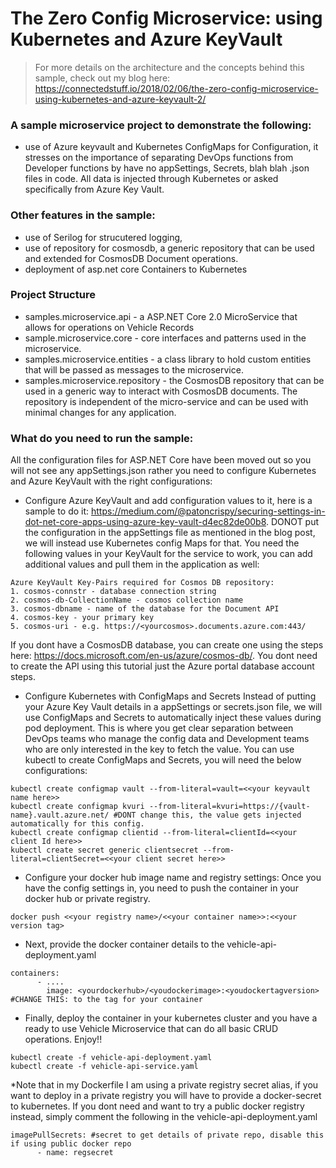 # The Zero Config Microservice: using Kubernetes and Azure KeyVault
>For more details on the architecture and the concepts behind this sample, check out my blog here: https://connectedstuff.io/2018/02/06/the-zero-config-microservice-using-kubernetes-and-azure-keyvault-2/ 

### A sample microservice project to demonstrate the following: 
- use of Azure keyvault and Kubernetes ConfigMaps for Configuration, it stresses on the importance of separating DevOps functions from Developer functions by have no appSettings, Secrets, blah blah .json files in code. All data is injected through Kubernetes or asked specifically from Azure Key Vault. 

### Other features in the sample:
- use of Serilog for strucutered logging, 
- use of repository for cosmosdb, a generic repository that can be used and extended for CosmosDB Document operations.
- deployment of asp.net core Containers to Kubernetes

### Project Structure
- samples.microservice.api - a ASP.NET Core 2.0 MicroService that allows for operations on Vehicle Records
- sample.microservice.core - core interfaces and patterns used in the microservice.
- samples.microservice.entities - a class library to hold custom entities that will be passed as messages to the microservice.
- samples.microservice.repository - the CosmosDB repository that can be used in a generic way to interact with CosmosDB documents. The repository is independent of the micro-service and can be used with minimal changes for any application.

### What do you need to run the sample:
All the configuration files for ASP.NET Core have been moved out so you will not see any appSettings.json rather you need to configure Kubernetes and Azure KeyVault with the right configurations:
- Configure Azure KeyVault and add configuration values to it, here is a sample to do it: https://medium.com/@patoncrispy/securing-settings-in-dot-net-core-apps-using-azure-key-vault-d4ec82de00b8. DONOT put the configuration in the appSettings file as mentioned in the blog post, we will instead use Kubernetes config Maps for that. You need the following values in your KeyVault for the service to work, you can add additional values and pull them in the application as well:

````
Azure KeyVault Key-Pairs required for Cosmos DB repository:
1. cosmos-connstr - database connection string
2. cosmos-db-CollectionName - cosmos collection name
3. cosmos-dbname - name of the database for the Document API
4. cosmos-key - your primary key
5. cosmos-uri - e.g. https://<yourcosmos>.documents.azure.com:443/
````
If you dont have a CosmosDB database, you can create one using the steps here: https://docs.microsoft.com/en-us/azure/cosmos-db/. You dont need to create the API using this tutorial just the Azure portal database account steps.

- Configure Kubernetes with ConfigMaps and Secrets
Instead of putting your Azure Key Vault details in a appSettings or secrets.json file, we will use ConfigMaps and Secrets to automatically inject these values during pod deployment. This is where you get clear separation between DevOps teams who manage the config data and Development teams who are only interested in the key to fetch the value. 
You can use kubectl to create ConfigMaps and Secrets, you will need the below configurations:
````
kubectl create configmap vault --from-literal=vault=<<your keyvault name here>>   
kubectl create configmap kvuri --from-literal=kvuri=https://{vault-name}.vault.azure.net/ #DONT change this, the value gets injected automatically for this config.
kubectl create configmap clientid --from-literal=clientId=<<your client Id here>>  
kubectl create secret generic clientsecret --from-literal=clientSecret=<<your client secret here>>
````
- Configure your docker hub image name and registry settings:
Once you have the config settings in, you need to push the container in your docker hub or private registry. 

````
docker push <<your registry name>/<<your container name>>:<<your version tag>  
````

- Next, provide the docker container details to the vehicle-api-deployment.yaml  

````
containers:
      - ....
        image: <yourdockerhub>/<youdockerimage>:<youdockertagversion> #CHANGE THIS: to the tag for your container
````

- Finally, deploy the container in your kubernetes cluster and you have a ready to use Vehicle Microservice that can do all basic CRUD operations. Enjoy!!

````
kubectl create -f vehicle-api-deployment.yaml 
kubectl create -f vehicle-api-service.yaml  

````

*Note that in my Dockerfile I am using a private registry secret alias, if you want to deploy in a private registry you will have to provide a docker-secret to kubernetes. If you dont need and want to try a public docker registry instead, simply comment the following in the vehicle-api-deployment.yaml

````
imagePullSecrets: #secret to get details of private repo, disable this if using public docker repo
      - name: regsecret
````
